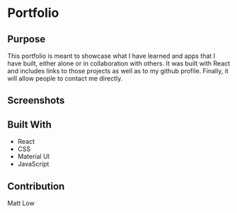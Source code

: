 # Portfolio

## Purpose
This portfolio is meant to showcase what I have learned and apps that I have built, either alone or in collaboration with others.  It was built with React and includes links to those projects as well as to my github profile. Finally, it will allow people to contact me directly.

## Screenshots


## Built With
- React
- CSS
- Material UI
- JavaScript

## Contribution
Matt Low